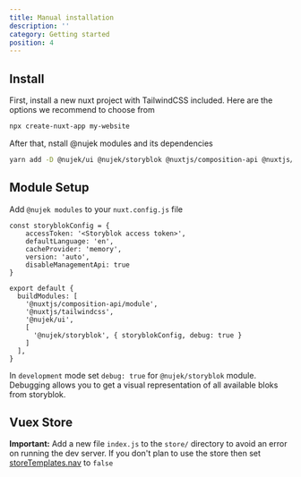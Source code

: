 ```yaml
---
title: Manual installation
description: ''
category: Getting started
position: 4
---
```


## Install

First, install a new nuxt project with TailwindCSS included. Here are the options we recommend to choose from

```bash
npx create-nuxt-app my-website
```

After that, nstall @nujek modules and its dependencies

```bash
yarn add -D @nujek/ui @nujek/storyblok @nuxtjs/composition-api @nuxtjs/tailwindcss
```

## Module Setup

Add `@nujek modules` to your `nuxt.config.js` file

```js[nuxt.config.js]
const storyblokConfig = {
    accessToken: '<Storyblok access token>',
    defaultLanguage: 'en',
    cacheProvider: 'memory',
    version: 'auto',
    disableManagementApi: true
}

export default {
  buildModules: [
    '@nuxtjs/composition-api/module',
    '@nuxtjs/tailwindcss',
    '@nujek/ui',
    [
      '@nujek/storyblok', { storyblokConfig, debug: true }
    ]
  ],
}
```

<alert>
In <code>development</code> mode set <code>debug: true</code> for <code>@nujek/storyblok</code> module. Debugging allows you to get a visual representation of all available bloks from storyblok.
</alert>

## Vuex Store

**Important:** Add a new file `index.js` to the `store/` directory to avoid an error on running the dev server. If you don't plan to use the store then set [storeTemplates.nav](https://nujek-docs.vercel.app/getting-started/options#storetemplatesnav) to `false`

